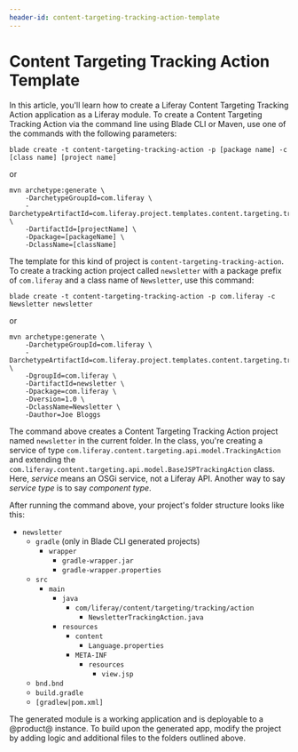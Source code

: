 ```yaml
---
header-id: content-targeting-tracking-action-template
---
```


# Content Targeting Tracking Action Template

In this article, you'll learn how to create a Liferay Content Targeting Tracking
Action application as a Liferay module. To create a Content Targeting Tracking
Action via the command line using Blade CLI or Maven, use one of the commands
with the following parameters:

    blade create -t content-targeting-tracking-action -p [package name] -c [class name] [project name]

or

    mvn archetype:generate \
        -DarchetypeGroupId=com.liferay \
        -DarchetypeArtifactId=com.liferay.project.templates.content.targeting.tracking.action \
        -DartifactId=[projectName] \
        -Dpackage=[packageName] \
        -DclassName=[className]

The template for this kind of project is `content-targeting-tracking-action`. To
create a tracking action project called `newsletter` with a package prefix of
`com.liferay` and a class name of `Newsletter`, use this command: 

    blade create -t content-targeting-tracking-action -p com.liferay -c Newsletter newsletter

or

    mvn archetype:generate \
        -DarchetypeGroupId=com.liferay \
        -DarchetypeArtifactId=com.liferay.project.templates.content.targeting.tracking.action \
        -DgroupId=com.liferay \
        -DartifactId=newsletter \
        -Dpackage=com.liferay \
        -Dversion=1.0 \
        -DclassName=Newsletter \
        -Dauthor=Joe Bloggs

The command above creates a Content Targeting Tracking Action project named
`newsletter` in the current folder. In the class, you're creating a service of
type `com.liferay.content.targeting.api.model.TrackingAction` and extending the
`com.liferay.content.targeting.api.model.BaseJSPTrackingAction` class. Here,
*service* means an OSGi service, not a Liferay API. Another way to say *service
type* is to say *component type*.

After running the command above, your project's folder structure looks like
this:

- `newsletter`
    - `gradle` (only in Blade CLI generated projects)
        - `wrapper`
            - `gradle-wrapper.jar`
            - `gradle-wrapper.properties`
    - `src`
        - `main`
            - `java`
                - `com/liferay/content/targeting/tracking/action`
                    - `NewsletterTrackingAction.java`
            - `resources`
                - `content`
                    - `Language.properties`
                - `META-INF`
                    - `resources`
                        - `view.jsp`
    - `bnd.bnd`
    - `build.gradle`
    - `[gradlew|pom.xml]`

The generated module is a working application and is deployable to a @product@
instance. To build upon the generated app, modify the project by adding logic
and additional files to the folders outlined above.
